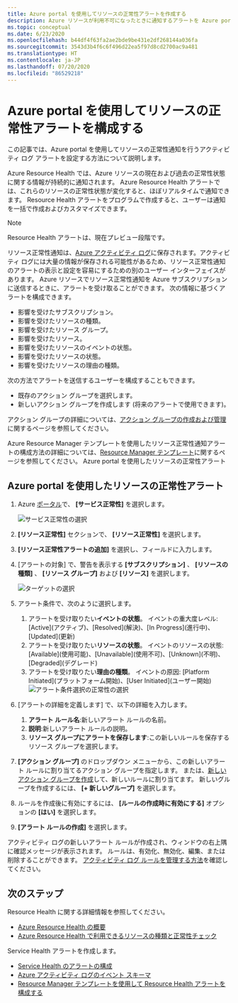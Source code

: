 ```yaml
---
title: Azure portal を使用してリソースの正常性アラートを作成する
description: Azure リソースが利用不可になったときに通知するアラートを Azure portal を使用して作成します。
ms.topic: conceptual
ms.date: 6/23/2020
ms.openlocfilehash: b44df4f63fa2ae2bde9be431e2df268144a036fa
ms.sourcegitcommit: 3543d3b4f6c6f496d22ea5f97d8cd2700ac9a481
ms.translationtype: HT
ms.contentlocale: ja-JP
ms.lasthandoff: 07/20/2020
ms.locfileid: "86529218"
---
```

# <a name="configure-resource-health-alerts-using-azure-portal"></a>Azure portal を使用してリソースの正常性アラートを構成する

この記事では、Azure portal を使用してリソースの正常性通知を行うアクティビティ ログ アラートを設定する方法について説明します。

Azure Resource Health では、Azure リソースの現在および過去の正常性状態に関する情報が持続的に通知されます。 Azure Resource Health アラートでは、これらのリソースの正常性状態が変化すると、ほぼリアルタイムで通知できます。 Resource Health アラートをプログラムで作成すると、ユーザーは通知を一括で作成およびカスタマイズできます。

> [!NOTE]
> Resource Health アラートは、現在プレビュー段階です。

リソース正常性通知は、[Azure アクティビティ ログ](../azure-monitor/platform/platform-logs-overview.md)に保存されます。アクティビティ ログには大量の情報が保存される可能性があるため、リソース正常性通知のアラートの表示と設定を容易にするための別のユーザー インターフェイスがあります。
Azure リソースでリソース正常性通知を Azure サブスクリプションに送信するときに、アラートを受け取ることができます。 次の情報に基づくアラートを構成できます。

* 影響を受けたサブスクリプション。
* 影響を受けたリソースの種類。
* 影響を受けたリソース グループ。
* 影響を受けたリソース。
* 影響を受けたリソースのイベントの状態。
* 影響を受けたリソースの状態。
* 影響を受けたリソースの理由の種類。

次の方法でアラートを送信するユーザーを構成することもできます。

* 既存のアクション グループを選択します。
* 新しいアクション グループを作成します (将来のアラートで使用できます)。

アクション グループの詳細については、[アクション グループの作成および管理](../azure-monitor/platform/action-groups.md)に関するページを参照してください。

Azure Resource Manager テンプレートを使用したリソース正常性通知アラートの構成方法の詳細については、[Resource Manager テンプレート](./resource-health-alert-arm-template-guide.md)に関するページを参照してください。
Azure portal を使用したリソースの正常性アラート

## <a name="resource-health-alert-using-azure-portal"></a>Azure portal を使用したリソースの正常性アラート

1. Azure [ポータル](https://portal.azure.com/)で、 **[サービス正常性]** を選択します。

    ![サービス正常性の選択](./media/resource-health-alert-monitor-guide/service-health-selection.png)
2. **[リソース正常性]** セクションで、 **[リソース正常性]** を選択します。
3. **[リソース正常性アラートの追加]** を選択し、フィールドに入力します。
4. [アラートの対象] で、警告を表示する **[サブスクリプション]** 、 **[リソースの種類]** 、 **[リソース グループ]** および **[リソース]** を選択します。

    ![ターゲットの選択](./media/resource-health-alert-monitor-guide/alert-target.png)

5. アラート条件で、次のように選択します。
    1. アラートを受け取りたい**イベントの状態**。 イベントの重大度レベル: [Active]\(アクティブ\)、[Resolved]\(解決\)、[In Progress]\(進行中\)、[Updated]\(更新\)
    2. アラートを受け取りたい**リソースの状態**。 イベントのリソースの状態:[Available]\(使用可能\)、[Unavailable]\(使用不可\)、[Unknown]\(不明\)、[Degraded]\(デグレード\)
    3. アラートを受け取りたい**理由の種類**。 イベントの原因: [Platform Initiated]\(プラットフォーム開始\)、[User Initiated]\(ユーザー開始\) ![アラート条件選択の正常性の選択](./media/resource-health-alert-monitor-guide/alert-condition.png)
6. [アラートの詳細を定義します] で、以下の詳細を入力します。
    1. **アラート ルール名**:新しいアラート ルールの名前。
    2. **説明**:新しいアラート ルールの説明。
    3. **リソース グループにアラートを保存します**:この新しいルールを保存するリソース グループを選択します。
7. **[アクション グループ]** のドロップダウン メニューから、この新しいアラート ルールに割り当てるアクション グループを指定します。 または、[新しいアクション グループを作成](../azure-monitor/platform/action-groups.md)して、新しいルールに割り当てます。 新しいグループを作成するには、 **[+ 新しいグループ]** を選択します。
8. ルールを作成後に有効にするには、 **[ルールの作成時に有効にする]** オプションの **[はい]** を選択します。
9. **[アラート ルールの作成]** を選択します。

アクティビティ ログの新しいアラート ルールが作成され、ウィンドウの右上隅に確認メッセージが表示されます。
ルールは、有効化、無効化、編集、または削除することができます。 [アクティビティ ログ ルールを管理する方法](../azure-monitor/platform/alerts-activity-log.md#view-and-manage-in-the-azure-portal)を確認してください。

## <a name="next-steps"></a>次のステップ

Resource Health に関する詳細情報を参照してください。

* [Azure Resource Health の概要](Resource-health-overview.md)
* [Azure Resource Health で利用できるリソースの種類と正常性チェック](resource-health-checks-resource-types.md)

Service Health アラートを作成します。

* [Service Health のアラートの構成](./alerts-activity-log-service-notifications-portal.md) 
* [Azure アクティビティ ログのイベント スキーマ](../azure-monitor/platform/activity-log-schema.md)
* [Resource Manager テンプレートを使用して Resource Health アラートを構成する](./resource-health-alert-arm-template-guide.md)
